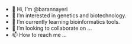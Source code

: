- 👋 Hi, I’m @barannayeri
- 👀 I’m interested in genetics and biotechnology.
- 🌱 I’m currently learning bioinformatics tools.
- 💞️ I’m looking to collaborate on ...
- 📫 How to reach me ...

<!---
barannayeri/barannayeri is a ✨ special ✨ repository because its `README.md` (this file) appears on your GitHub profile.
You can click the Preview link to take a look at your changes.
--->
